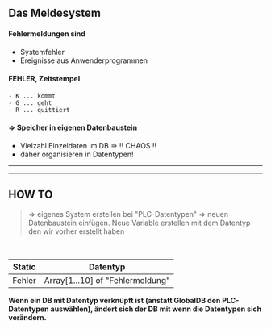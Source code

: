 ## Das Meldesystem

#### Fehlermeldungen sind 
- Systemfehler
- Ereignisse aus Anwenderprogrammen


#### FEHLER, Zeitstempel
	- K ... kommt
	- G ... geht
	- R ... quittiert

#### => Speicher in eigenen Datenbaustein
 - Vielzahl Einzeldaten im DB => !! CHAOS !!
 - daher organisieren in Datentypen!

---
---

## HOW TO

> => eigenes System erstellen bei "PLC-Datentypen"
=> neuen Datenbaustein einfügen. Neue Variable erstellen mit dem Datentyp den wir vorher erstellt haben

<br>

Static  |  Datentyp
----          |          ----
Fehler | Array[1...10] of "Fehlermeldung"


**Wenn ein DB mit Datentyp verknüpft ist (anstatt GlobalDB den PLC-Datentypen auswählen), ändert sich der DB mit wenn die Datentypen sich verändern.**
<br>

